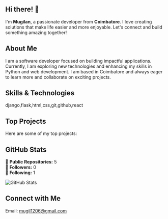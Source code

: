 ## Hi there! 👋

I'm **Mugilan**, a passionate developer from **Coimbatore**. I love creating solutions that make life easier and more enjoyable. Let's connect and build something amazing together!

## About Me

I am a software developer focused on building impactful applications. Currently, I am exploring new technologies and enhancing my skills in Python and web development. I am based in Coimbatore and always eager to learn more and collaborate on exciting projects.

## Skills & Technologies

django,flask,html,css,git,github,react

## Top Projects

Here are some of my top projects: 


## GitHub Stats

🔹 **Public Repositories:** 5  
🔹 **Followers:** 0  
🔹 **Following:** 1  

![GitHub Stats](https://github-readme-stats.vercel.app/api?username=thisismugil&show_icons=true&theme=radical)

## Connect with Me

Email: mugil1206@gmail.com
